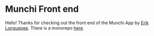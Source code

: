 # Munchi Front end

Hello! Thanks for checking out the front end of the Munchi App by [Erik Longuepee](https://github.com/ecron11). There is a monorepo [here](https://github.com/ecron11/munchi).